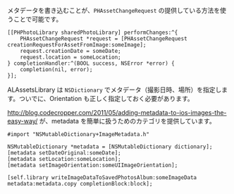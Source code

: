 メタデータを書き込むことが、`PHAssetChangeRequest` の提供している方法を使うことで可能です。

```objc
[[PHPhotoLibrary sharedPhotoLibrary] performChanges:^{
    PHAssetChangeRequest *request = [PHAssetChangeRequest creationRequestForAssetFromImage:someImage];
    request.creationDate = someDate;
    request.location = someLocation;
} completionHandler:^(BOOL success, NSError *error) {
    completion(nil, error);
}];
```

ALAssetsLibrary は `NSDictionary` でメタデータ（撮影日時、場所）を指定します。ついでに、Orientation も正しく指定しておく必要があります。

http://blog.codecropper.com/2011/05/adding-metadata-to-ios-images-the-easy-way/ が、metadata を簡単に扱うためのカテゴリを提供しています。

```
#import "NSMutableDictionary+ImageMetadata.h"

NSMutableDictionary *metadata = [NSMutableDictionary dictionary];
[metadata setDateOriginal:someDate];
[metadata setLocation:someLocation];
[metadata setImageOrientation:someUIImageOrientation];
```

```objc
[self.library writeImageDataToSavedPhotosAlbum:someImageData metadata:metadata.copy completionBlock:block];
```
